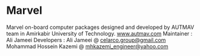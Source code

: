 # Marvel
Marvel on-board computer packages designed and developed by AUTMAV team in Amirkabir University of Technology. www.autmav.com
Maintainer : Ali Jameei
Developers :	Ali Jameei @ celarco.group@gmail.com 
		Mohammad Hossein Kazemi @ mhkazemi_engineer@yahoo.com
				
				

